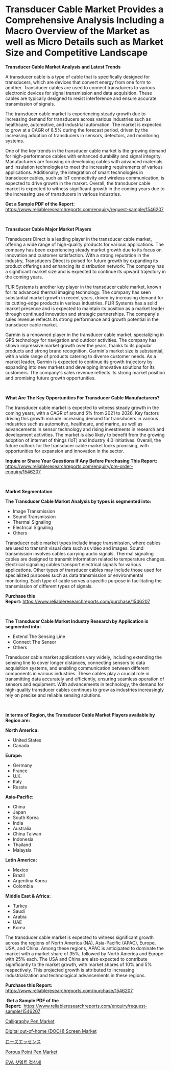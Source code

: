 <p><h1>Transducer Cable Market Provides a Comprehensive Analysis Including a Macro Overview of the Market as well as Micro Details such as Market Size and Competitive Landscape</h1></p><p><strong>Transducer Cable Market Analysis and Latest Trends</strong></p>
<p><p>A transducer cable is a type of cable that is specifically designed for transducers, which are devices that convert energy from one form to another. Transducer cables are used to connect transducers to various electronic devices for signal transmission and data acquisition. These cables are typically designed to resist interference and ensure accurate transmission of signals.</p><p>The transducer cable market is experiencing steady growth due to increasing demand for transducers across various industries such as healthcare, automotive, and industrial automation. The market is expected to grow at a CAGR of 8.5% during the forecast period, driven by the increasing adoption of transducers in sensors, detectors, and monitoring systems.</p><p>One of the key trends in the transducer cable market is the growing demand for high-performance cables with enhanced durability and signal integrity. Manufacturers are focusing on developing cables with advanced materials and insulation technologies to meet the increasing requirements of various applications. Additionally, the integration of smart technologies in transducer cables, such as IoT connectivity and wireless communication, is expected to drive growth in the market. Overall, the transducer cable market is expected to witness significant growth in the coming years due to the increasing use of transducers in various industries.</p></p>
<p><strong>Get a Sample PDF of the Report:&nbsp;</strong> <a href="https://www.reliableresearchreports.com/enquiry/request-sample/1546207">https://www.reliableresearchreports.com/enquiry/request-sample/1546207</a></p>
<p>&nbsp;</p>
<p><strong>Transducer Cable Major Market Players</strong></p>
<p><p>Transducers Direct is a leading player in the transducer cable market, offering a wide range of high-quality products for various applications. The company has been experiencing steady market growth due to its focus on innovation and customer satisfaction. With a strong reputation in the industry, Transducers Direct is poised for future growth by expanding its product offerings and enhancing its distribution network. The company has a significant market size and is expected to continue its upward trajectory in the coming years.</p><p>FLIR Systems is another key player in the transducer cable market, known for its advanced thermal imaging technology. The company has seen substantial market growth in recent years, driven by increasing demand for its cutting-edge products in various industries. FLIR Systems has a solid market presence and is expected to maintain its position as a market leader through continued innovation and strategic partnerships. The company's sales revenue reflects its strong performance and growth potential in the transducer cable market.</p><p>Garmin is a renowned player in the transducer cable market, specializing in GPS technology for navigation and outdoor activities. The company has shown impressive market growth over the years, thanks to its popular products and strong brand recognition. Garmin's market size is substantial, with a wide range of products catering to diverse customer needs. As a market leader, Garmin is expected to continue its growth trajectory by expanding into new markets and developing innovative solutions for its customers. The company's sales revenue reflects its strong market position and promising future growth opportunities.</p></p>
<p>&nbsp;</p>
<p><strong>What Are The Key Opportunities For Transducer Cable Manufacturers?</strong></p>
<p><p>The transducer cable market is expected to witness steady growth in the coming years, with a CAGR of around 5% from 2021 to 2026. Key factors driving this growth include increasing demand for transducers in various industries such as automotive, healthcare, and marine, as well as advancements in sensor technology and rising investments in research and development activities. The market is also likely to benefit from the growing adoption of internet of things (IoT) and Industry 4.0 initiatives. Overall, the future outlook for the transducer cable market looks promising, with opportunities for expansion and innovation in the sector.</p></p>
<p><strong>Inquire or Share Your Questions If Any Before Purchasing This Report:</strong> <a href="https://www.reliableresearchreports.com/enquiry/pre-order-enquiry/1546207">https://www.reliableresearchreports.com/enquiry/pre-order-enquiry/1546207</a></p>
<p>&nbsp;</p>
<p><strong>Market Segmentation</strong></p>
<p><strong>The Transducer Cable Market Analysis by types is segmented into:</strong></p>
<p><ul><li>Image Transmission</li><li>Sound Transmission</li><li>Thermal Signaling</li><li>Electrical Signaling</li><li>Others</li></ul></p>
<p><p>Transducer cable market types include image transmission, where cables are used to transmit visual data such as video and images. Sound transmission involves cables carrying audio signals. Thermal signaling cables are designed to transmit information related to temperature changes. Electrical signaling cables transport electrical signals for various applications. Other types of transducer cables may include those used for specialized purposes such as data transmission or environmental monitoring. Each type of cable serves a specific purpose in facilitating the transmission of different types of signals.</p></p>
<p><strong>Purchase this Report:&nbsp;</strong><a href="https://www.reliableresearchreports.com/purchase/1546207">https://www.reliableresearchreports.com/purchase/1546207</a></p>
<p>&nbsp;</p>
<p><strong>The Transducer Cable Market Industry Research by Application is segmented into:</strong></p>
<p><ul><li>Extend The Sensing Line</li><li>Connect The Sensor</li><li>Others</li></ul></p>
<p><p>Transducer cable market applications vary widely, including extending the sensing line to cover longer distances, connecting sensors to data acquisition systems, and enabling communication between different components in various industries. These cables play a crucial role in transmitting data accurately and efficiently, ensuring seamless operation of sensors and equipment. With advancements in technology, the demand for high-quality transducer cables continues to grow as industries increasingly rely on precise and reliable sensing solutions.</p></p>
<p>&nbsp;</p>
<p><strong>In terms of Region, the Transducer Cable Market Players available by Region are:</strong></p>
<p>
    <p> <strong> North America: </strong>
        <ul>
            <li>United States</li>
            <li>Canada</li>
        </ul>
        </p> 
    <p> <strong> Europe: </strong>
        <ul>
            <li>Germany</li>
            <li>France</li>
            <li>U.K.</li>
            <li>Italy</li>
            <li>Russia</li>
        </ul>
        </p> 
    <p> <strong> Asia-Pacific: </strong>
        <ul>
            <li>China</li>
            <li>Japan</li>
            <li>South Korea</li>
            <li>India</li>
            <li>Australia</li>
            <li>China Taiwan</li>
            <li>Indonesia</li>
            <li>Thailand</li>
            <li>Malaysia</li>
        </ul>
        </p> 
    <p> <strong> Latin America: </strong>
        <ul>
            <li>Mexico</li>
            <li>Brazil</li>
            <li>Argentina Korea</li>
            <li>Colombia</li>
        </ul>
        </p> 
    <p> <strong> Middle East & Africa: </strong>
        <ul>
            <li>Turkey</li>
            <li>Saudi</li>
            <li>Arabia</li>
            <li>UAE</li>
            <li>Korea</li>
        </ul>
    </p>
    </p>
<p><p>The transducer cable market is expected to witness significant growth across the regions of North America (NA), Asia-Pacific (APAC), Europe, USA, and China. Among these regions, APAC is anticipated to dominate the market with a market share of 35%, followed by North America and Europe with 25% each. The USA and China are also expected to contribute significantly to the market growth, with market shares of 10% and 5% respectively. This projected growth is attributed to increasing industrialization and technological advancements in these regions.</p></p>
<p><strong>Purchase this Report: </strong><a href="https://www.reliableresearchreports.com/purchase/1546207">https://www.reliableresearchreports.com/purchase/1546207</a></p>
<p>&nbsp;<strong>Get a Sample PDF of the Report:&nbsp;&nbsp;</strong><a href="https://www.reliableresearchreports.com/enquiry/request-sample/1546207">https://www.reliableresearchreports.com/enquiry/request-sample/1546207</a></p>
<p><strong></strong></p>
<p><p><a href="https://github.com/brenzgnarento/Market-Research-Report-List-1/blob/main/calligraphy-pen-market.md">Calligraphy Pen Market</a></p><p><a href="https://issuu.com/reportprime-2/docs/digital-out-of-home-dooh-screen-market-size-2030.p">Digital out-of-home (DOOH) Screen Market</a></p><p><a href="https://github.com/jkjreqjscoxx7/Market-Research-Report-List-1/blob/main/75328893588.md">ローズエッセンス</a></p><p><a href="https://github.com/jerrycopelandthomaswsqd8q/Market-Research-Report-List-1/blob/main/porous-point-pen-market.md">Porous Point Pen Market</a></p><p><a href="https://github.com/nuekbpymrrz5/Market-Research-Report-List-1/blob/main/13469713131.md">EVA 핫멜트 접착제</a></p></p>